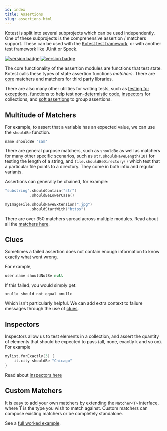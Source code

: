 ```yaml
---
id: index
title: Assertions
slug: assertions.html
---
```








Kotest is split into several subprojects which can be used independently. One of these subprojects is
the comprehensive assertion / matchers support. These can be used with the [Kotest test framework](../framework/index.md),
or with another test framework like JUnit or Spock.


[![version badge](https://img.shields.io/maven-central/v/io.kotest/kotest-assertions-core-jvm.svg?label=release)](https://search.maven.org/search?q=g:io.kotest)
[![version badge](https://img.shields.io/nexus/s/https/oss.sonatype.org/io.kotest/kotest-assertions-core-jvm.svg?label=snapshot)](https://oss.sonatype.org/content/repositories/snapshots/io/kotest/)

The core functionality of the assertion modules are functions that test state. Kotest calls these types of state
assertion functions _matchers_. There are [core](matchers.md) matchers and matchers for third party libraries.

There are also many other utilities for writing tests, such as [testing for exceptions](exceptions.md), functions to
help test [non-determistic code](nondeterministic_testing.md), [inspectors](inspectors.md) for collections, and
[soft assertions](soft_assertions.md) to group assertions.

## Multitude of Matchers

For example, to assert that a variable has an expected value, we can use the `shouldBe` function.

```kotlin
name shouldBe "sam"
```

There are general purpose matchers, such as `shouldBe` as well as matchers for many other specific scenarios,
such as `str.shouldHaveLength(10)` for testing the length of a string, and `file.shouldBeDirectory()` which test
that a particular file points to a directory. They come in both infix and regular variants.

Assertions can generally be chained, for example:

```kotlin
"substring".shouldContain("str")
           .shouldBeLowerCase()

myImageFile.shouldHaveExtension(".jpg")
           .shouldStartWith("https")
```



There are over 350 matchers spread across multiple modules. Read about all the [matchers here](matchers.md).






## Clues

Sometimes a failed assertion does not contain enough information to know exactly what went wrong.

For example,

```kotlin
user.name shouldNotBe null
```

If this failed, you would simply get:

```
<null> should not equal <null>
```

Which isn't particularly helpful. We can add extra context to failure messages through the use of [clues](clues.md).






## Inspectors

Inspectors allow us to test elements in a collection, and assert the quantity of elements that should be
expected to pass (all, none, exactly k and so on). For example

```kotlin
mylist.forExactly(3) {
    it.city shouldBe "Chicago"
}
```

Read about [inspectors here](inspectors.md)




## Custom Matchers

It is easy to add your own matchers by extending the `Matcher<T>` interface, where T is the type you wish to match against. Custom matchers can compose existing matchers or be completely standalone.

See a [full worked example](custom.md).

